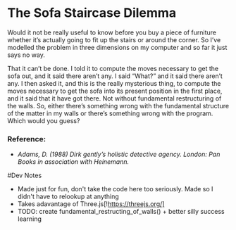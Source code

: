 # **The Sofa Staircase Dilemma**

Would it not be really useful to know before you buy a piece of furniture whether it’s actually going to fit up the stairs or around the
corner.  So I’ve modelled the problem in three dimensions on my computer and so far it just says no way.

That it can’t be done.  I told it to compute the moves necessary to get the sofa out,
and it said there aren’t any.  I said “What?” and it said there aren’t any.  I then asked it, and this is the really mysterious
thing, to compute the moves necessary to get the sofa into its present position in the first place, and it said that it
have got there.  Not without fundamental restructuring of the walls.  So, either there’s something wrong with the fundamental structure of the matter in my walls or there’s something wrong with the program.  Which would you guess?

### Reference:

* *Adams, D. (1988) Dirk gently’s holistic detective agency. London: Pan Books in association with Heinemann.*


#Dev Notes

* Made just for fun, don't take the code here too seriously. Made so I didn't have to relookup at anything
* Takes adavantage of Three.js[!https://threejs.org/] 
* TODO: create fundamental_restructing_of_walls() + better silly success learning